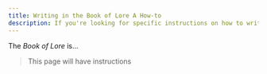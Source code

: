 ```yaml
---
title: Writing in the Book of Lore A How-to
description: If you're looking for specific instructions on how to write in the Book of Lore, this post is for you
---
```


The _Book of Lore_ is...

> This page will have instructions
